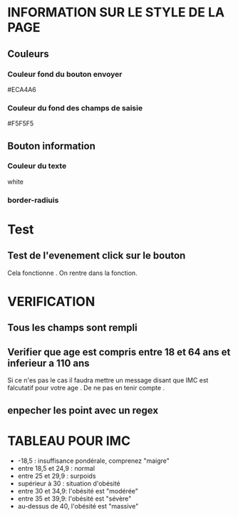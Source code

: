 # INFORMATION SUR LE STYLE DE LA PAGE 
## Couleurs
### Couleur fond du bouton envoyer
#ECA4A6

### Couleur du fond des champs de saisie 
#F5F5F5

## Bouton information 
### Couleur du texte 
white 

### border-radiuis
<!-- 15px -->

# Test 
## Test de l'evenement click sur le bouton 
Cela fonctionne . On rentre dans la fonction.

# VERIFICATION

## Tous les champs sont rempli


## Verifier que age est compris entre 18 et 64 ans et inferieur a 110 ans 
Si ce n'es pas le cas il faudra mettre un message disant que IMC est falcutatif pour votre age . De ne pas en tenir compte .

## enpecher les point avec un regex

# TABLEAU POUR IMC 
-  -18,5 : insuffisance pondérale, comprenez "maigre"
-  entre 18,5 et 24,9 : normal
-  entre 25 et 29,9 :  surpoids 
- supérieur à 30 : situation d'obésité
- entre 30 et 34,9: l'obésité est "modérée"
- entre 35 et 39,9: l'obésité est "sévère"
- au-dessus de 40, l'obésité est "massive"